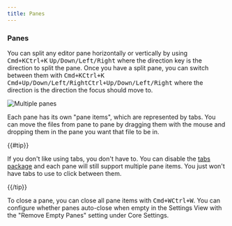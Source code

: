 ```yaml
---
title: Panes
---
```

### Panes

You can split any editor pane horizontally or vertically by using <kbd class="platform-mac">Cmd+K</kbd><kbd class="platform-windows platform-linux">Ctrl+K</kbd> <kbd class="platform-all">Up/Down/Left/Right</kbd> where the direction key is the direction to split the pane. Once you have a split pane, you can switch between them with <kbd class="platform-mac">Cmd+K</kbd><kbd class="platform-windows platform-linux">Ctrl+K</kbd> <kbd class="platform-mac">Cmd+Up/Down/Left/Right</kbd><kbd class="platform-windows platform-linux">Ctrl+Up/Down/Left/Right</kbd> where the direction is the direction the focus should move to.

![Multiple panes](../../images/panes.png "Multiple panes")

Each pane has its own "pane items", which are represented by tabs. You can move the files from pane to pane by dragging them with the mouse and dropping them in the pane you want that file to be in.

{{#tip}}

If you don't like using tabs, you don't have to. You can disable the [tabs package](https://github.com/atom/tabs) and each pane will still support multiple pane items. You just won't have tabs to use to click between them.

{{/tip}}

To close a pane, you can close all pane items with <kbd class="platform-mac">Cmd+W</kbd><kbd class="platform-windows platform-linux">Ctrl+W</kbd>. You can configure whether panes auto-close when empty in the Settings View with the "Remove Empty Panes" setting under Core Settings.
